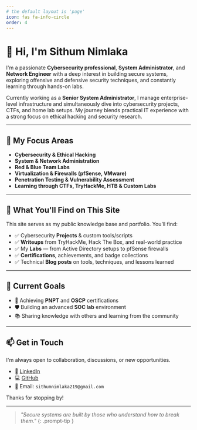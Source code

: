 ```yaml
---
# the default layout is 'page'
icon: fas fa-info-circle
order: 4
---
```


# 👋 Hi, I'm Sithum Nimlaka

I'm a passionate **Cybersecurity professional**, **System Administrator**, and **Network Engineer** with a deep interest in building secure systems, exploring offensive and defensive security techniques, and constantly learning through hands-on labs.

Currently working as a **Senior System Administrator**, I manage enterprise-level infrastructure and simultaneously dive into cybersecurity projects, CTFs, and home lab setups. My journey blends practical IT experience with a strong focus on ethical hacking and security research.

---

## 🔐 My Focus Areas

- **Cybersecurity & Ethical Hacking**
- **System & Network Administration**
- **Red & Blue Team Labs**
- **Virtualization & Firewalls (pfSense, VMware)**
- **Penetration Testing & Vulnerability Assessment**
- **Learning through CTFs, TryHackMe, HTB & Custom Labs**

---

## 🧪 What You'll Find on This Site

This site serves as my public knowledge base and portfolio. You’ll find:

- ✅ Cybersecurity **Projects** & custom tools/scripts  
- ✅ **Writeups** from TryHackMe, Hack The Box, and real-world practice  
- ✅ My **Labs** — from Active Directory setups to pfSense firewalls  
- ✅ **Certifications**, achievements, and badge collections  
- ✅ Technical **Blog posts** on tools, techniques, and lessons learned  

---

## 🧠 Current Goals

- 🎯 Achieving **PNPT** and **OSCP** certifications  
- 🛡️ Building an advanced **SOC lab** environment  
- 📚 Sharing knowledge with others and learning from the community

---

## 📫 Get in Touch

I'm always open to collaboration, discussions, or new opportunities.

- 💼 [LinkedIn](https://www.linkedin.com/in/sithum-nimlaka-abeydeera-a2a08b1aa/)  
- 💻 [GitHub](https://github.com/Sithum-Nimlaka)  
- 📧 Email: `sithumnimlaka219@gmail.com`

Thanks for stopping by!

---

> *"Secure systems are built by those who understand how to break them."*
{: .prompt-tip }
